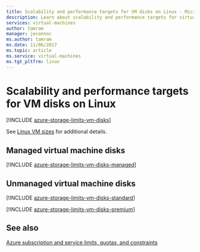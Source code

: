 ```yaml
---
title: Scalability and performance targets for VM disks on Linux - Microsoft Azure | Microsoft Docs 
description: Learn about scalability and performance targets for virtual machine disks attached to VMs running Linux.
services: virtual-machines 
author: tamram
manager: jeconnoc
ms.author: tamram
ms.date: 11/06/2017
ms.topic: article
ms.service: virtual-machines
ms.tgt_pltfrm: linux
---
```


# Scalability and performance targets for VM disks on Linux

[!INCLUDE [azure-storage-limits-vm-disks](../../../includes/azure-storage-limits-vm-disks.md)]

See [Linux VM sizes](../../virtual-machines/windows/sizes.md?toc=%2fazure%2fvirtual-machines%2flinux%2ftoc.json) for additional details.

## Managed virtual machine disks

[!INCLUDE [azure-storage-limits-vm-disks-managed](../../../includes/azure-storage-limits-vm-disks-managed.md)]

## Unmanaged virtual machine disks
[!INCLUDE [azure-storage-limits-vm-disks-standard](../../../includes/azure-storage-limits-vm-disks-standard.md)]

[!INCLUDE [azure-storage-limits-vm-disks-premium](../../../includes/azure-storage-limits-vm-disks-premium.md)]

## See also

[Azure subscription and service limits, quotas, and constraints](../../../azure-subscription-service-limits.md)

